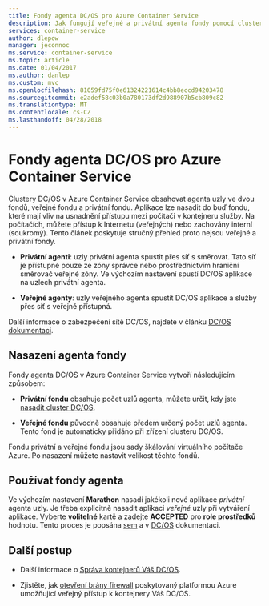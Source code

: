 ```yaml
---
title: Fondy agenta DC/OS pro Azure Container Service
description: Jak fungují veřejné a privátní agenta fondy pomocí clusteru služby Azure Container Service DC/OS
services: container-service
author: dlepow
manager: jeconnoc
ms.service: container-service
ms.topic: article
ms.date: 01/04/2017
ms.author: danlep
ms.custom: mvc
ms.openlocfilehash: 81059fd75f0e61324221614c4bb8eccd94203478
ms.sourcegitcommit: e2adef58c03b0a780173df2d988907b5cb809c82
ms.translationtype: MT
ms.contentlocale: cs-CZ
ms.lasthandoff: 04/28/2018
---
```

# <a name="dcos-agent-pools-for-azure-container-service"></a>Fondy agenta DC/OS pro Azure Container Service
Clustery DC/OS v Azure Container Service obsahovat agenta uzly ve dvou fondů, veřejné fondu a privátní fondu. Aplikace lze nasadit do buď fondu, které mají vliv na usnadnění přístupu mezi počítači v kontejneru služby. Na počítačích, můžete přístup k Internetu (veřejných) nebo zachovány interní (soukromý). Tento článek poskytuje stručný přehled proto nejsou veřejné a privátní fondy.


* **Privátní agenti**: uzly privátní agenta spustit přes síť s směrovat. Tato síť je přístupné pouze ze zóny správce nebo prostřednictvím hraniční směrovač veřejné zóny. Ve výchozím nastavení spustí DC/OS aplikace na uzlech privátní agenta. 

* **Veřejné agenty**: uzly veřejného agenta spustit DC/OS aplikace a služby přes síť s veřejně přístupná. 

Další informace o zabezpečení sítě DC/OS, najdete v článku [DC/OS dokumentaci](https://dcos.io/docs/1.7/administration/securing-your-cluster/).

## <a name="deploy-agent-pools"></a>Nasazení agenta fondy

Fondy agenta DC/OS v Azure Container Service vytvoří následujícím způsobem:

* **Privátní fondu** obsahuje počet uzlů agenta, můžete určit, kdy jste [nasadit cluster DC/OS](container-service-deployment.md). 

* **Veřejné fondu** původně obsahuje předem určený počet uzlů agenta. Tento fond je automaticky přidáno při zřízení clusteru DC/OS.

Fondu privátní a veřejné fondu jsou sady škálování virtuálního počítače Azure. Po nasazení můžete nastavit velikost těchto fondů.

## <a name="use-agent-pools"></a>Používat fondy agenta
Ve výchozím nastavení **Marathon** nasadí jakékoli nové aplikace *privátní* agenta uzly. Je třeba explicitně nasadit aplikaci *veřejné* uzly při vytváření aplikace. Vyberte **volitelné** kartě a zadejte **ACCEPTED** pro **role prostředků** hodnotu. Tento proces je popsána [sem](container-service-mesos-marathon-ui.md#deploy-a-docker-formatted-container) a v [DC/OS](https://dcos.io/docs/1.7/administration/installing/custom/create-public-agent/) dokumentaci.

## <a name="next-steps"></a>Další postup
* Další informace o [Správa kontejnerů Váš DC/OS](container-service-mesos-marathon-ui.md).

* Zjistěte, jak [otevření brány firewall](container-service-enable-public-access.md) poskytovaný platformou Azure umožňující veřejný přístup k kontejnery Váš DC/OS.

